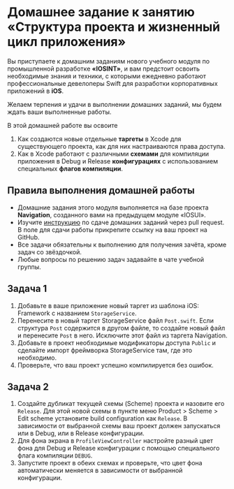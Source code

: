 # Домашнее задание к занятию «Структура проекта и жизненный цикл приложения»

Вы приступаете к домашним заданиям нового учебного модуля по промышленной разработке **«IOSINT»**, и вам предстоит освоить необходимые знания и техники, с которыми ежедневно работают профессиональные девелоперы Swift для разработки корпоративных приложений в **iOS**.

Желаем терпения и удачи в выполнении домашних заданий, мы будем ждать ваши выполненные работы.

В этой домашней работе вы освоите
1) Как создаются новые отдельные **таргеты** в Xcode для существующего проекта, как для них настраиваются права доступа.
2) Как в Xcode работают с различными **схемами** для компиляции приложения в Debug и Release **конфигурациях** с использованием специальных **флагов компиляции**.

## Правила выполнения домашней работы

* Домашние задания этого модуля выполняется на базе проекта **Navigation**, созданного вами на предыдущем модуле «IOSUI».
* Изучите [инструкцию](https://github.com/netology-code/iosint-homeworks/blob/main/Pull%20request's%20guideline.md) по сдаче домашних заданий через pull request. В поле для сдачи работы прикрепите ссылку на ваш проект на GitHub.
* Все задачи обязательны к выполнению для получения зачёта, кроме задач со звёздочкой.
* Любые вопросы по решению задач задавайте в чате учебной группы.

## Задача 1
1. Добавьте в ваше приложение новый таргет из шаблона iOS: Framework с названием `StorageService`.
2. Перенесите в новый таргет StorageService файл `Post.swift`. Если структура `Post` содержится в другом файле, то создайте новый файл и перенесите `Post` в него. Исключите этот файл из таргета Navigation.
3. Добавьте в проект необходимые модификаторы доступа `Public` и сделайте импорт фреймворка StorageService там, где это необходимо.
4. Проверьте, что ваш проект успешно компилируется без ошибок.

## Задача 2
1. Создайте дубликат текущей схемы (Scheme) проекта и назовите его `Release`. Для этой новой схемы в пункте меню Product > Scheme > Edit scheme установите build configuration как `Release`. В зависимости от выбранной схемы ваш проект должен запускаться или в Debug, или в Release конфигурации.
2. Для фона экрана в `ProfileViewController` настройте разный цвет фона для Debug и Release конфигурации с помощью специального флага компиляции `DEBUG`.
3. Запустите проект в обеих схемах и проверьте, что цвет фона автоматически меняется в зависимости от выбранной конфигурации.

